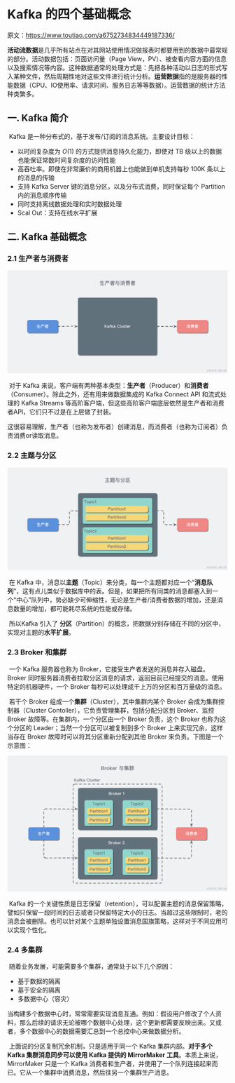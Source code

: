 # Kafka 的四个基础概念

原文：https://www.toutiao.com/a6752734834449187336/

​        **活动流数据**是几乎所有站点在对其网站使用情况做报表时都要用到的数据中最常规的部分。活动数据包括：页面访问量（Page View，PV）、被查看内容方面的信息以及搜索情况等内容。这种数据通常的处理方式是：先把各种活动以日志的形式写入某种文件，然后周期性地对这些文件进行统计分析。**运营数据**指的是服务器的性能数据（CPU、IO使用率、请求时间、服务日志等等数据）。运营数据的统计方法种类繁多。

## 一. Kafka 简介

​        Kafka 是一种分布式的，基于发布/订阅的消息系统。主要设计目标：

* 以时间复杂度为 $O(1)$ 的方式提供消息持久化能力，即使对 TB 级以上的数据也能保证常数时间复杂度的访问性能
* 高吞吐率。即使在非常廉价的商用机器上也能做到单机支持每秒 100K 条以上的消息的传输
* 支持 Kafka Server 键的消息分区，以及分布式消费，同时保证每个 Partition 内的消息顺序传输
* 同时支持离线数据处理和实时数据处理
* Scal Out：支持在线水平扩展

## 二. Kafka 基础概念

### 2.1 生产者与消费者

![2-1-1](./images/four_concepts/2-1-1.png)

​        对于 Kafka 来说，客户端有两种基本类型：**生产者**（Producer）和**消费者**（Consumer）。除此之外，还有用来做数据集成的 Kafka Connect API 和流式处理的 Kafka Streams 等高阶客户端，但这些高阶客户端底层依然是生产者和消费者API，它们只不过是在上层做了封装。

​        这很容易理解，生产者（也称为发布者）创建消息，而消费者（也称为订阅者）负责消费or读取消息。

### 2.2 主题与分区

![2-2-1](./images/four_concepts/2-2-1.png)

​        在 Kafka 中，消息以**主题**（Topic）来分类，每一个主题都对应一个“**消息队列**”，这有点儿类似于数据库中的表。但是，如果把所有同类的消息都塞入到一个“中心”队列中，势必缺少可伸缩性，无论是生产者/消费者数据的增加，还是消息数量的增加，都可能耗尽系统的性能或存储。

​        所以Kafka 引入了 **分区**（Partition）的概念，把数据分别存储在不同的分区中，实现对主题的**水平扩展**。

### 2.3 Broker 和集群

​        一个 Kafka 服务器也称为 Broker，它接受生产者发送的消息并存入磁盘。Broker 同时服务器消费者拉取分区消息的请求，返回目前已经提交的消息。使用特定的机器硬件，一个 Broker 每秒可以处理成千上万的分区和百万量级的消息。

​        若干个 Broker 组成一个**集群**（Cluster），其中集群内某个 Broker 会成为集群控制器（Cluster Contoller），它负责管理集群，包括分配分区到 Broker、监控 Broker 故障等。在集群内，一个分区由一个 Broker 负责，这个 Broker 也称为这个分区的 Leader；当然一个分区可以被复制到多个 Broker 上来实现冗余，这样当存在 Broker 故障时可以将其分区重新分配到其他 Broker 来负责。下图是一个示意图：

![2-3-1](./images/four_concepts/2-3-1.png)

​        Kafka 的一个关键性质是日志保留（retention），可以配置主题的消息保留策略，譬如只保留一段时间的日志或者只保留特定大小的日志。当超过这些限制时，老的消息会被删除。也可以针对某个主题单独设置消息国旗策略，这样对于不同应用可以实现个性化。

### 2.4 多集群

​        随着业务发展，可能需要多个集群，通常处于以下几个原因：

* 基于数据的隔离
* 基于安全的隔离
* 多数据中心（容灾）

​        当构建多个数据中心时，常常需要实现消息互通。例如：假设用户修改了个人资料，那么后续的请求无论被哪个数据中心处理，这个更新都需要反映出来。又或者，多个数据中心的数据需要汇总到一个总控中心来做数据分析。

​        上面说的分区复制冗余机制，只是适用于同一个 Kafka 集群内部。**对于多个 Kafka 集群消息同步可以使用 Kafka 提供的 MirrorMaker 工具**。本质上来说，MirrorMaker 只是一个 Kafka 消费者和生产者，并使用了一个队列连接起来而已。它从一个集群中消费消息，然后往另一个集群生产消息。